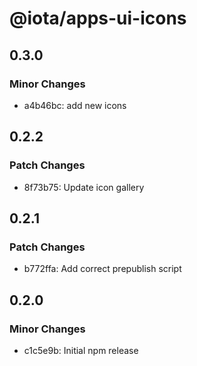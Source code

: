 # @iota/apps-ui-icons

## 0.3.0

### Minor Changes

-   a4b46bc: add new icons

## 0.2.2

### Patch Changes

-   8f73b75: Update icon gallery

## 0.2.1

### Patch Changes

-   b772ffa: Add correct prepublish script

## 0.2.0

### Minor Changes

-   c1c5e9b: Initial npm release
